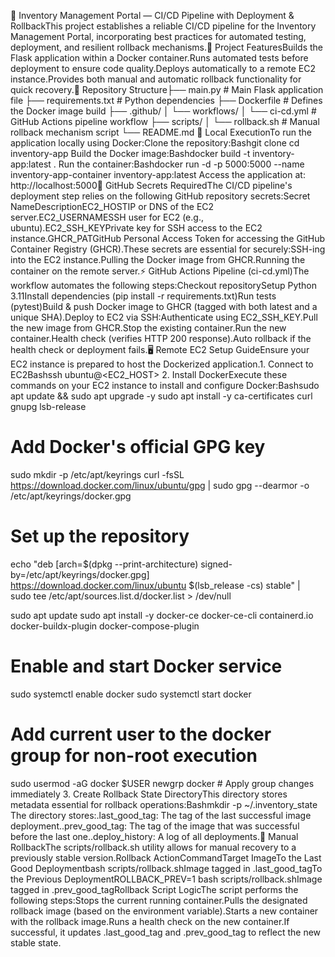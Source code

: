 🚀 Inventory Management Portal — CI/CD Pipeline with Deployment & RollbackThis project establishes a reliable CI/CD pipeline for the Inventory Management Portal, incorporating best practices for automated testing, deployment, and resilient rollback mechanisms.📘 Project FeaturesBuilds the Flask application within a Docker container.Runs automated tests before deployment to ensure code quality.Deploys automatically to a remote EC2 instance.Provides both manual and automatic rollback functionality for quick recovery.📂 Repository Structure├── main.py              # Main Flask application file
├── requirements.txt     # Python dependencies
├── Dockerfile           # Defines the Docker image build
├── .github/
│ └── workflows/
│ └── ci-cd.yml      # GitHub Actions pipeline workflow
├── scripts/
│ └── rollback.sh    # Manual rollback mechanism script
└── README.md
🐳 Local ExecutionTo run the application locally using Docker:Clone the repository:Bashgit clone <repo-url>
cd inventory-app
Build the Docker image:Bashdocker build -t inventory-app:latest .
Run the container:Bashdocker run -d -p 5000:5000 --name inventory-app-container inventory-app:latest
Access the application at: http://localhost:5000🔐 GitHub Secrets RequiredThe CI/CD pipeline's deployment step relies on the following GitHub repository secrets:Secret NameDescriptionEC2_HOSTIP or DNS of the EC2 server.EC2_USERNAMESSH user for EC2 (e.g., ubuntu).EC2_SSH_KEYPrivate key for SSH access to the EC2 instance.GHCR_PATGitHub Personal Access Token for accessing the GitHub Container Registry (GHCR).These secrets are essential for securely:SSH-ing into the EC2 instance.Pulling the Docker image from GHCR.Running the container on the remote server.⚡ GitHub Actions Pipeline (ci-cd.yml)The workflow automates the following steps:Checkout repositorySetup Python 3.11Install dependencies (pip install -r requirements.txt)Run tests (pytest)Build & push Docker image to GHCR (tagged with both latest and a unique SHA).Deploy to EC2 via SSH:Authenticate using EC2_SSH_KEY.Pull the new image from GHCR.Stop the existing container.Run the new container.Health check (verifies HTTP 200 response).Auto rollback if the health check or deployment fails.🖥️ Remote EC2 Setup GuideEnsure your EC2 instance is prepared to host the Dockerized application.1. Connect to EC2Bashssh ubuntu@<EC2_HOST>
2. Install DockerExecute these commands on your EC2 instance to install and configure Docker:Bashsudo apt update && sudo apt upgrade -y
sudo apt install -y ca-certificates curl gnupg lsb-release

# Add Docker's official GPG key
sudo mkdir -p /etc/apt/keyrings
curl -fsSL https://download.docker.com/linux/ubuntu/gpg | sudo gpg --dearmor -o /etc/apt/keyrings/docker.gpg

# Set up the repository
echo "deb [arch=$(dpkg --print-architecture) signed-by=/etc/apt/keyrings/docker.gpg] \
https://download.docker.com/linux/ubuntu $(lsb_release -cs) stable" | \
sudo tee /etc/apt/sources.list.d/docker.list > /dev/null

sudo apt update
sudo apt install -y docker-ce docker-ce-cli containerd.io docker-buildx-plugin docker-compose-plugin

# Enable and start Docker service
sudo systemctl enable docker
sudo systemctl start docker

# Add current user to the docker group for non-root execution
sudo usermod -aG docker $USER
newgrp docker # Apply group changes immediately
3. Create Rollback State DirectoryThis directory stores metadata essential for rollback operations:Bashmkdir -p ~/.inventory_state
The directory stores:.last_good_tag: The tag of the last successful image deployment..prev_good_tag: The tag of the image that was successful before the last one..deploy_history: A log of all deployments.🔁 Manual RollbackThe scripts/rollback.sh utility allows for manual recovery to a previously stable version.Rollback ActionCommandTarget ImageTo the Last Good Deploymentbash scripts/rollback.shImage tagged in .last_good_tagTo the Previous DeploymentROLLBACK_PREV=1 bash scripts/rollback.shImage tagged in .prev_good_tagRollback Script LogicThe script performs the following steps:Stops the current running container.Pulls the designated rollback image (based on the environment variable).Starts a new container with the rollback image.Runs a health check on the new container.If successful, it updates .last_good_tag and .prev_good_tag to reflect the new stable state.
